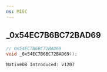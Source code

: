 ```yaml
---
ns: MISC
---
```

## _0x54EC7B6BC72BAD69

```c
// 0x54EC7B6BC72BAD69
void _0x54EC7B6BC72BAD69();
```

```
NativeDB Introduced: v1207
```

